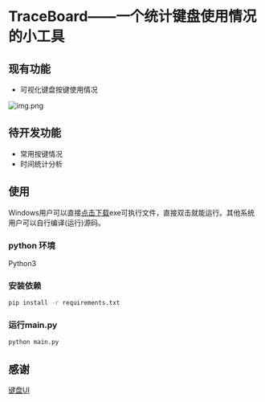 # TraceBoard——一个统计键盘使用情况的小工具

## 现有功能

* 可视化键盘按键使用情况

![img.png](doc/image/img.png)

## 待开发功能

* 常用按键情况
* 时间统计分析

## 使用

Windows用户可以直接[点击下载](https://github.com/LC044/TraceBoard/releases)exe可执行文件，直接双击就能运行。其他系统用户可以自行编译(运行)源码。

### python 环境

Python3

### 安装依赖

```bash
pip install -r requirements.txt
```

### 运行main.py

```bash
python main.py
```

## 感谢

[键盘UI](https://yanyunfeng.com/article/41)